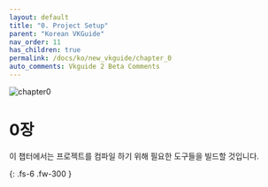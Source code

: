 ```yaml
---
layout: default
title: "0. Project Setup"
parent: "Korean VKGuide"
nav_order: 11
has_children: true
permalink: /docs/ko/new_vkguide/chapter_0
auto_comments: Vkguide 2 Beta Comments
---
```

![chapter0]({{site.baseurl}}/diagrams/chapter0.png)



# 0장


이 챕터에서는 프로젝트를 컴파일 하기 위해 필요한 도구들을 빌드할 것입니다.

{: .fs-6 .fw-300 }

